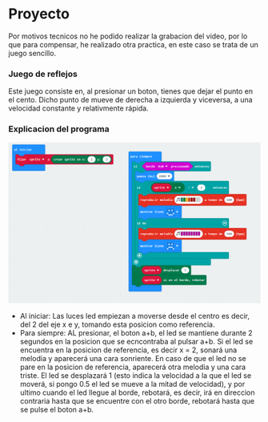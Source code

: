 # Proyecto 
Por motivos tecnicos no he podido realizar la grabacion del video, por lo que para compensar, he realizado otra practica, en este caso se trata de un juego sencillo.
### Juego de reflejos
Este juego consiste en, al presionar un boton, tienes que dejar el punto en el cento. Dicho punto de mueve de derecha a izquierda y viceversa, a una velocidad constante y relativmente rápida.
### Explicacion del programa
![image](a.png)
- Al iniciar: Las luces led empiezan a moverse desde el centro es decir, del 2 del eje x e y, tomando esta posicion como referencia.
- Para siempre: AL presionar, el boton a+b, el led se mantiene durante 2 segundos en la posicion que se ecncontraba al pulsar a+b.
Si el led se encuentra en la posicion de referencia, es decir x = 2, sonará una melodia y aparecerá una cara sonriente. En caso de que el led no se pare en la posicion de referencia, aparecerá otra melodia y una cara triste. El led se desplazará 1 (esto indica la velocidad a la que el led se moverá, si pongo 0.5 el led se mueve a la mitad de velocidad), y por ultimo cuando el led llegue al borde, rebotará, es decir, irá en direccion contraria hasta que se encuentre con el otro borde, rebotará hasta que se pulse el boton a+b.
